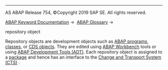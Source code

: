   

* * *

AS ABAP Release 754, ©Copyright 2019 SAP SE. All rights reserved.

[ABAP Keyword Documentation](javascript:call_link\('abenabap.htm'\)) →  [ABAP Glossary](javascript:call_link\('abenabap_glossary.htm'\)) → 

repository object

Repository objects are development objects such as [ABAP programs](javascript:call_link\('abenabap_program_glosry.htm'\) "Glossary Entry"), [classes](javascript:call_link\('abenclass_glosry.htm'\) "Glossary Entry"), or [CDS objects](javascript:call_link\('abencds_object_glosry.htm'\) "Glossary Entry"). They are edited using [ABAP Workbench](javascript:call_link\('abenabap_workbench_glosry.htm'\) "Glossary Entry") tools or using [ABAP Development Tools (ADT)](javascript:call_link\('abenadt_glosry.htm'\) "Glossary Entry"). Each repository object is assigned to a [package](javascript:call_link\('abenpackage_glosry.htm'\) "Glossary Entry") and hence has an interface to the [](javascript:call_link\('abencts_glosry.htm'\) "Glossary Entry")[Change and Transport System (CTS)](javascript:call_link\('abencts_glosry.htm'\) "Glossary Entry") .